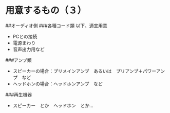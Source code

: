 # 用意するもの（３）
##オーディオ側
###各種コード類
以下、適宜用意
* PCとの接続
* 電源まわり
* 音声出力用など


###アンプ類
* スピーカーの場合：プリメインアンプ　あるいは　プリアンプ＋パワーアンプ　など
* ヘッドホンの場合：ヘッドホンアンプ　など

###再生機器
* スピーカー　とか　ヘッドホン　とか…